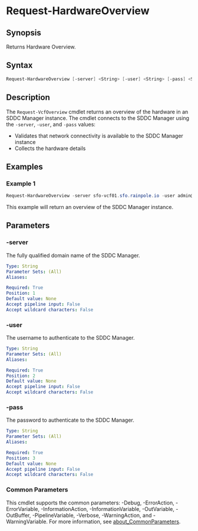 # Request-HardwareOverview

## Synopsis

Returns Hardware Overview.

## Syntax

```powershell
Request-HardwareOverview [-server] <String> [-user] <String> [-pass] <String> [<CommonParameters>]
```

## Description

The `Request-VcfOverview` cmdlet returns an overview of the hardware in an SDDC Manager instance.
The cmdlet connects to the SDDC Manager using the `-server`, `-user`, and `-pass` values:

- Validates that network connectivity is available to the SDDC Manager instance
- Collects the hardware details

## Examples

### Example 1

```powershell
Request-HardwareOverview -server sfo-vcf01.sfo.rainpole.io -user admin@local -pass VMw@re1!VMw@re1!
```

This example will return an overview of the SDDC Manager instance.

## Parameters

### -server

The fully qualified domain name of the SDDC Manager.

```yaml
Type: String
Parameter Sets: (All)
Aliases:

Required: True
Position: 1
Default value: None
Accept pipeline input: False
Accept wildcard characters: False
```

### -user

The username to authenticate to the SDDC Manager.

```yaml
Type: String
Parameter Sets: (All)
Aliases:

Required: True
Position: 2
Default value: None
Accept pipeline input: False
Accept wildcard characters: False
```

### -pass

The password to authenticate to the SDDC Manager.

```yaml
Type: String
Parameter Sets: (All)
Aliases:

Required: True
Position: 3
Default value: None
Accept pipeline input: False
Accept wildcard characters: False
```

### Common Parameters

This cmdlet supports the common parameters: -Debug, -ErrorAction, -ErrorVariable, -InformationAction, -InformationVariable, -OutVariable, -OutBuffer, -PipelineVariable, -Verbose, -WarningAction, and -WarningVariable. For more information, see [about_CommonParameters](http://go.microsoft.com/fwlink/?LinkID=113216).
